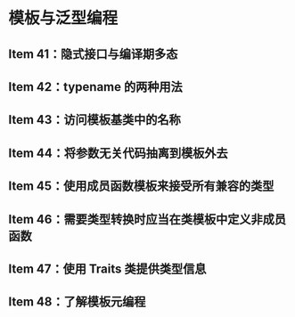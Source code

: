 # 模板与泛型编程

## Item 41：隐式接口与编译期多态





## Item 42：typename 的两种用法





## Item 43：访问模板基类中的名称





## Item 44：将参数无关代码抽离到模板外去



## Item 45：使用成员函数模板来接受所有兼容的类型



## Item 46：需要类型转换时应当在类模板中定义非成员函数



## Item 47：使用 Traits 类提供类型信息



## Item 48：了解模板元编程



